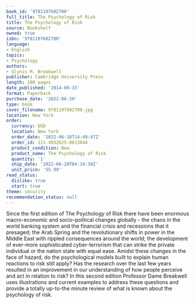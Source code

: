 ```yaml
---
book_id: '9781107602700'
full_title: The Psychology of Risk
title: The Psychology of Risk
source: Bookshelf
owned: true
isbn: '9781107602700'
language:
- English
topics:
- Psychology
authors:
- Glynis M. Breakwell
publisher: Cambridge University Press
length: 380 pages
date_published: '2014-09-15'
format: Paperback
purchase_date: '2022-06-20'
type: book
cover_filename: 9781107602700.jpg
location: New York
order:
  currency: USD
  location: New York
  order_date: '2022-06-18T14:49:47Z'
  order_id: 111-4932625-0613044
  product_condition: New
  product_name: The Psychology of Risk
  quantity: '1'
  ship_date: '2022-06-20T04:34:38Z'
  unit_price: '55.99'
read_status:
  dislike: true
  start: true
theme: security
recommendation_status: null
---
```

Since the first edition of The Psychology of Risk there have been enormous macro-economic and socio-political changes globally - the chaos in the world banking system and the financial crisis and recessions that it presaged; the Arab Spring and the revolutionary shifts in power in the Middle East with rippled consequences around the world; the development of ever-more sophisticated cyber-terrorism that can strike the private individual or the nation state with equal ease. Amidst these changes in the face of hazard, do the psychological models built to explain human reactions to risk still apply? Has the research over the last few years resulted in an improvement in our understanding of how people perceive and act in relation to risk? In this second edition Professor Dame Breakwell uses illustrations and current examples to address these questions and provide a totally up-to-the minute review of what is known about the psychology of risk.


